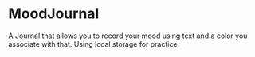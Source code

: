 # MoodJournal
A Journal that allows you to record your mood using text and a color you associate with that. Using local storage for practice.
